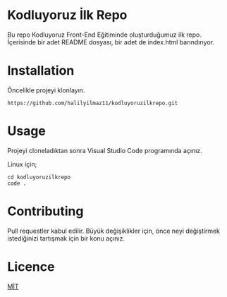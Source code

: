 # Kodluyoruz İlk Repo

Bu repo Kodluyoruz Front-End Eğitiminde oluşturduğumuz ilk repo. İçerisinde bir adet README dosyası, bir adet de index.html barındırıyor.

# Installation

Öncelikle projeyi klonlayın. 

```
https://github.com/halilyilmaz11/kodluyoruzilkrepo.git
```

# Usage

Projeyi cloneladıktan sonra Visual Studio Code programında açınız. 

Linux için;

```
cd kodluyoruzilkrepo
code .
```

# Contributing

Pull requestler kabul edilir. Büyük değişiklikler için, önce neyi değiştirmek istediğinizi tartışmak için bir konu açınız.

# Licence

[MİT](https://choosealicense.com/licenses/mit/)

